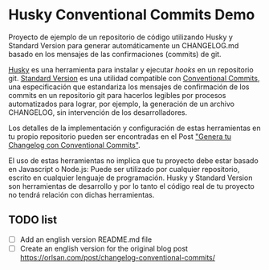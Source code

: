# Husky Conventional Commits Demo

Proyecto de ejemplo de un repositorio de código utilizando Husky y Standard Version para
generar automáticamente un CHANGELOG.md basado en los mensajes de las confirmaciones (commits)
de git.

[Husky](https://www.npmjs.com/package/husky) es una herramienta para instalar y ejecutar _hooks_ 
en un repositorio git. [Standard Version](https://www.npmjs.com/package/standard-version) es 
una utilidad compatible con [Conventional Commits](https://www.conventionalcommits.org/en/v1.0.0/), 
una especificación que estandariza los mensajes de confirmación de los commits en un repositorio 
git para hacerlos legibles por procesos automatizados para lograr, por ejemplo, 
la generación de un archivo CHANGELOG, sin intervención de los desarrolladores.

Los detalles de la implementación y configuración de estas herramientas en tu propio repositorio 
pueden ser encontradas en el Post 
["Genera tu Changelog con Conventional Commits"](https://orlsan.com/post/changelog-conventional-commits/).

El uso de estas herramientas no implica que tu proyecto debe estar basado en Javascript o Node.js: 
Puede ser utilizado por cualquier repositorio, escrito en cualquier lenguaje de programación. Husky 
y Standard Version son herramientas de desarrollo y por lo tanto el código real de tu proyecto 
no tendrá relación con dichas herramientas.

## TODO list

- [ ] Add an english version README.md file
- [ ] Create an english version for the original blog post https://orlsan.com/post/changelog-conventional-commits/